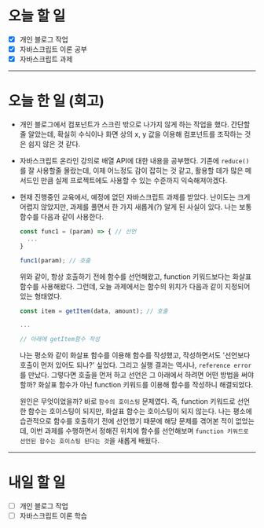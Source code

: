 # 오늘 할 일

- [x] 개인 블로그 작업
- [x] 자바스크립트 이론 공부
- [x] 자바스크립트 과제

---

# 오늘 한 일 (회고)

- 개인 블로그에서 컴포넌트가 스크린 밖으로 나가지 않게 하는 작업을 했다. 간단할 줄 알았는데, 확실히 수식이나 화면 상의 x, y 값을 이용해 컴포넌트를 조작하는 것은 쉽지 않은 것 같다.
- 자바스크립트 온라인 강의로 배열 API에 대한 내용을 공부했다. 기존에 `reduce()` 를 잘 사용할줄 몰랐는데, 이제 어느정도 감이 잡히는 것 같고, 활용할 데가 많은 메서드인 만큼 실제 프로젝트에도 사용할 수 있는 수준까지 익숙해져야겠다.
- 현재 진행중인 교육에서, 예정에 없던 자바스크립트 과제를 받았다. 난이도는 크게 어렵지 않았지만, 과제를 풀면서 한 가지 새롭게(?) 알게 된 사실이 있다. 나는 보통 함수를 다음과 같이 사용한다.

  ```javascript
  const func1 = (param) => { // 선언
  	...
  }

  func1(param); // 호출
  ```

  위와 같이, 항상 호출하기 전에 함수를 선언해왔고, function 키워드보다는 화살표 함수를 사용해왔다. 그런데, 오늘 과제에서는 함수의 위치가 다음과 같이 지정되어 있는 형태였다.

  ```javascript
  const item = getItem(data, amount); // 호출

  ...

  // 아래에 getItem함수 작성

  ```

  나는 평소와 같이 화살표 함수를 이용해 함수를 작성했고, 작성하면서도 '선언보다 호출이 먼저 있어도 되나?' 싶었다. 그리고 실행 결과는 역시나, `reference error`를 만났다. 그렇다면 호출을 먼저 하고 선언은 그 아래에서 하려면 어떤 방법을 써야할까? 화살표 함수가 아닌 function 키워드를 이용해 함수를 작성하니 해결되었다.

  원인은 무엇이었을까? 바로 `함수의 호이스팅` 문제였다. 즉, function 키워드로 선언한 함수는 호이스팅이 되지만, 화살표 함수는 호이스팅이 되지 않는다. 나는 평소에 습관적으로 함수를 호출하기 전에 선언했기 때문에 해당 문제를 겪어본 적이 없었는데, 이번 과제를 수행하면서 정해진 위치에 함수를 선언해보며 `function 키워드로 선언된 함수는 호이스팅 된다는 것`을 새롭게 배웠다.

---

# 내일 할 일

- [ ] 개인 블로그 작업
- [ ] 자바스크립트 이론 학습
